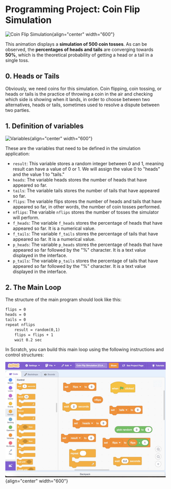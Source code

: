 # Programming Project: Coin Flip Simulation

![Coin Flip Simulation](images/CoinFlipSimulation500.gif){align="center" width="600"}

This animation displays a **simulation of 500 coin tosses**. As can be observed, the **percentages of heads and tails** are converging towards **50%**, which is the theoretical probability of getting a head or a tail in a single toss.

## 0. Heads or Tails

Obviously, we need coins for this simulation. Coin flipping, coin tossing, or heads or tails is the practice of throwing a coin in the air and checking which side is showing when it lands, in order to choose between two alternatives, heads or tails, sometimes used to resolve a dispute between two parties.

## 1. Definition of variables

![Variables](images/flipcoin_variables.gif){align="center" width="600"}

These are the variables that need to be defined in the simulation application:

* `result`: This variable stores a random integer between 0 and 1, meaning result can have a value of 0 or 1. We will assign the value 0 to "heads" and the value 1 to "tails."
* `heads`: The variable heads stores the number of heads that have appeared so far.
* `tails`: The variable tails stores the number of tails that have appeared so far.
* `flips`: The variable flips stores the number of heads and tails that have appeared so far, in other words, the number of coin tosses performed.
* `nflips`: The variable `nflips` stores the number of tosses the simulator will perform.
* `f_heads`: The variable `f_heads` stores the percentage of heads that have appeared so far. It is a numerical value.
* `f_tails`: The variable `f_tails` stores the percentage of tails that have appeared so far. It is a numerical value.
* `p_heads`: The variable `p_heads` stores the percentage of heads that have appeared so far followed by the "%" character. It is a text value displayed in the interface.
* `p_tails`: The variable `p_tails` stores the percentage of tails that have appeared so far followed by the "%" character. It is a text value displayed in the interface.

## 2. The Main Loop

The structure of the main program should look like this:

    flips = 0
    heads = 0
    tails = 0
    repeat nflips
        result = random(0,1)
        flips = flips + 1
        wait 0.2 sec
    
In Scratch, you can build this main loop using the following instructions and control structures:

![Main Loop](images/main_loop_puzzle.jpg){align="center" width="600"}
